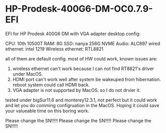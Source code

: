 # HP-Prodesk-400G6-DM-OC0.7.9-EFI
EFI for HP Prodesk 400G6 DM with VGA adapter
desktop config:

CPU: 10th 10500T
RAM: 8G
SSD: nanya 256G NVME
Audio: ALC897
wired ethernet: intel 1219
Wireless ethernet: RTL8821

all of them are default config. most of HW could work, known issues are:
1. wireless ethernet can't work because I can not find RT8821's driver under MacOS.
2. HDMI port can't work well after system be wakeuped from hibernation. reboot system could call HDMI back.
3. VGA adapter is not supported by MacOS. so I do not drvier it.

tested under bigSur11.6 and monterey12.3.1, not perfect but it could work and let you do comming configruation in the MacOS.
Hoping it could save your valueable time on this boring work.

Please change the SN!!!!!
Please change the SN!!!!!
Please change the SN!!!!!
